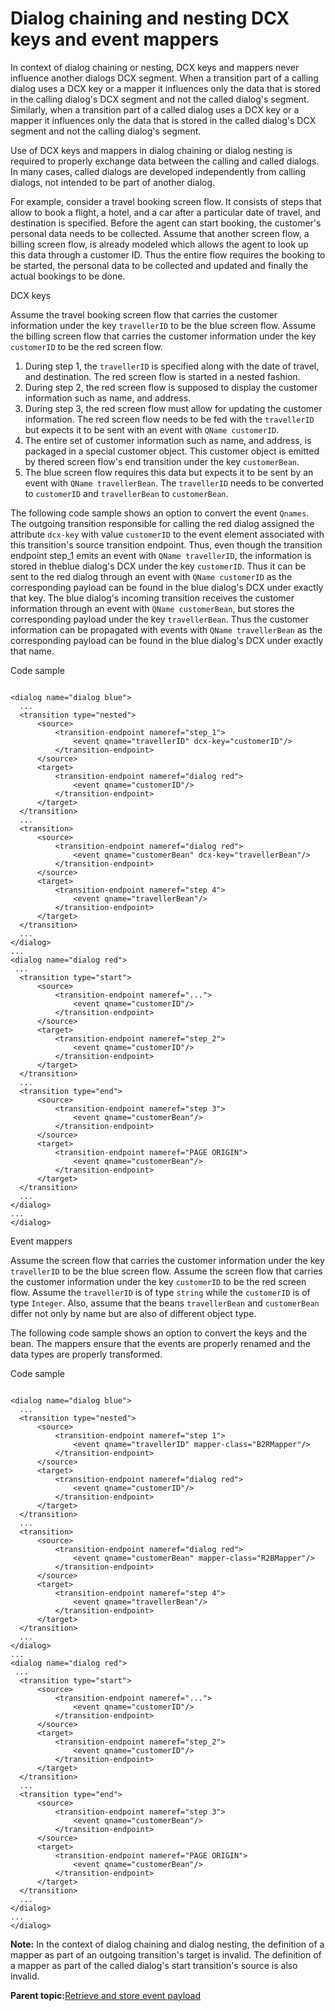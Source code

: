 # Dialog chaining and nesting DCX keys and event mappers

In context of dialog chaining or nesting, DCX keys and mappers never influence another dialogs DCX segment. When a transition part of a calling dialog uses a DCX key or a mapper it influences only the data that is stored in the calling dialog's DCX segment and not the called dialog's segment. Similarly, when a transition part of a called dialog uses a DCX key or a mapper it influences only the data that is stored in the called dialog's DCX segment and not the calling dialog's segment.

Use of DCX keys and mappers in dialog chaining or dialog nesting is required to properly exchange data between the calling and called dialogs. In many cases, called dialogs are developed independently from calling dialogs, not intended to be part of another dialog.

For example, consider a travel booking screen flow. It consists of steps that allow to book a flight, a hotel, and a car after a particular date of travel, and destination is specified. Before the agent can start booking, the customer's personal data needs to be collected. Assume that another screen flow, a billing screen flow, is already modeled which allows the agent to look up this data through a customer ID. Thus the entire flow requires the booking to be started, the personal data to be collected and updated and finally the actual bookings to be done.

DCX keys

Assume the travel booking screen flow that carries the customer information under the key `travellerID` to be the blue screen flow. Assume the billing screen flow that carries the customer information under the key `customerID` to be the red screen flow.

1.  During step 1, the `travellerID` is specified along with the date of travel, and destination. The red screen flow is started in a nested fashion.
2.  During step 2, the red screen flow is supposed to display the customer information such as name, and address.
3.  During step 3, the red screen flow must allow for updating the customer information. The red screen flow needs to be fed with the `travellerID` but expects it to be sent with an event with `QName customerID`.
4.  The entire set of customer information such as name, and address, is packaged in a special customer object. This customer object is emitted by thered screen flow's end transition under the key `customerBean`.
5.  The blue screen flow requires this data but expects it to be sent by an event with `QName travellerBean`. The `travellerID` needs to be converted to `customerID` and `travellerBean` to `customerBean`.

The following code sample shows an option to convert the event `Qnames`. The outgoing transition responsible for calling the red dialog assigned the attribute `dcx-key` with value `customerID` to the event element associated with this transition's source transition endpoint. Thus, even though the transition endpoint step\_1 emits an event with `QName travellerID`, the information is stored in theblue dialog's DCX under the key `customerID`. Thus it can be sent to the red dialog through an event with `QName customerID` as the corresponding payload can be found in the blue dialog's DCX under exactly that key. The blue dialog's incoming transition receives the customer information through an event with `QName customerBean`, but stores the corresponding payload under the key `travellerBean`. Thus the customer information can be propagated with events with `QName travellerBean` as the corresponding payload can be found in the blue dialog's DCX under exactly that name.

Code sample

```

<dialog name="dialog blue">
  ...
  <transition type="nested">
      <source>
          <transition-endpoint nameref="step_1">
              <event qname="travellerID" dcx-key="customerID"/>
          </transition-endpoint>
      </source>
      <target>
          <transition-endpoint nameref="dialog red">
              <event qname="customerID"/>
          </transition-endpoint>
      </target>
  </transition>
  ...
  <transition>
      <source>
          <transition-endpoint nameref="dialog red">
              <event qname="customerBean" dcx-key="travellerBean"/>
          </transition-endpoint>
      </source>
      <target>
          <transition-endpoint nameref="step 4">
              <event qname="travellerBean"/>
          </transition-endpoint>
      </target>
  </transition>
  ...
</dialog>
...
<dialog name="dialog red">
 ...
  <transition type="start">
      <source>
          <transition-endpoint nameref="...">
              <event qname="customerID"/>
          </transition-endpoint>
      </source>
      <target>
          <transition-endpoint nameref="step_2">
              <event qname="customerID"/>
          </transition-endpoint>
      </target>
  </transition>
  ...
  <transition type="end">
      <source>
          <transition-endpoint nameref="step 3">
              <event qname="customerBean"/>
          </transition-endpoint>
      </source>
      <target>
          <transition-endpoint nameref="PAGE ORIGIN">
              <event qname="customerBean"/>
          </transition-endpoint>
      </target>
  </transition>
  ...
</dialog>
...
</dialog>

```

Event mappers

Assume the screen flow that carries the customer information under the key `travellerID` to be the blue screen flow. Assume the screen flow that carries the customer information under the key `customerID` to be the red screen flow. Assume the `travellerID` is of type `string` while the `customerID` is of type `Integer`. Also, assume that the beans `travellerBean` and `customerBean` differ not only by name but are also of different object type.

The following code sample shows an option to convert the keys and the bean. The mappers ensure that the events are properly renamed and the data types are properly transformed.

Code sample

```

<dialog name="dialog blue">
  ...
  <transition type="nested">
      <source>
          <transition-endpoint nameref="step 1">
              <event qname="travellerID" mapper-class="B2RMapper"/>
          </transition-endpoint>
      </source>
      <target>
          <transition-endpoint nameref="dialog red">
              <event qname="customerID"/>
          </transition-endpoint>
      </target>
  </transition>
  ...
  <transition>
      <source>
          <transition-endpoint nameref="dialog red">
              <event qname="customerBean" mapper-class="R2BMapper"/>
          </transition-endpoint>
      </source>
      <target>
          <transition-endpoint nameref="step 4">
              <event qname="travellerBean"/>
          </transition-endpoint>
      </target>
  </transition>
  ...
</dialog>
...
<dialog name="dialog red">
 ...
  <transition type="start">
      <source>
          <transition-endpoint nameref="...">
              <event qname="customerID"/>
          </transition-endpoint>
      </source>
      <target>
          <transition-endpoint nameref="step_2">
              <event qname="customerID"/>
          </transition-endpoint>
      </target>
  </transition>
  ...
  <transition type="end">
      <source>
          <transition-endpoint nameref="step 3">
              <event qname="customerBean"/>
          </transition-endpoint>
      </source>
      <target>
          <transition-endpoint nameref="PAGE ORIGIN">
              <event qname="customerBean"/>
          </transition-endpoint>
      </target>
  </transition>
  ...
</dialog>
...
</dialog>

```

**Note:** In the context of dialog chaining and dialog nesting, the definition of a mapper as part of an outgoing transition's target is invalid. The definition of a mapper as part of the called dialog's start transition's source is also invalid.

**Parent topic:**[Retrieve and store event payload](../screenflow/ret_str_evnt_pyld.md)

